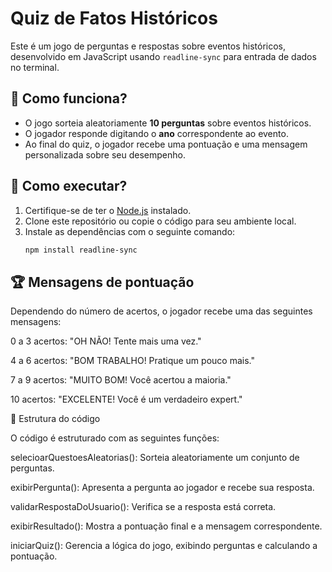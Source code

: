 # Quiz de Fatos Históricos

Este é um jogo de perguntas e respostas sobre eventos históricos, desenvolvido em JavaScript usando `readline-sync` para entrada de dados no terminal.

## 📌 Como funciona?

- O jogo sorteia aleatoriamente **10 perguntas** sobre eventos históricos.
- O jogador responde digitando o **ano** correspondente ao evento.
- Ao final do quiz, o jogador recebe uma pontuação e uma mensagem personalizada sobre seu desempenho.

## 🚀 Como executar?

1. Certifique-se de ter o [Node.js](https://nodejs.org/) instalado.
2. Clone este repositório ou copie o código para seu ambiente local.
3. Instale as dependências com o seguinte comando:
   ```bash
   npm install readline-sync
   
## 🏆 Mensagens de pontuação

Dependendo do número de acertos, o jogador recebe uma das seguintes mensagens:

0 a 3 acertos: "OH NÃO! Tente mais uma vez."

4 a 6 acertos: "BOM TRABALHO! Pratique um pouco mais."

7 a 9 acertos: "MUITO BOM! Você acertou a maioria."

10 acertos: "EXCELENTE! Você é um verdadeiro expert."

🔧 Estrutura do código

O código é estruturado com as seguintes funções:

selecioarQuestoesAleatorias(): Sorteia aleatoriamente um conjunto de perguntas.

exibirPergunta(): Apresenta a pergunta ao jogador e recebe sua resposta.

validarRespostaDoUsuario(): Verifica se a resposta está correta.

exibirResultado(): Mostra a pontuação final e a mensagem correspondente.

iniciarQuiz(): Gerencia a lógica do jogo, exibindo perguntas e calculando a pontuação.
